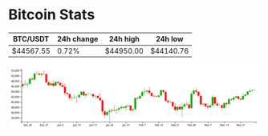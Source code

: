 # Bitcoin Stats

BTC/USDT|24h change|24h high|24h low|
|---|---|---|---|
|$44567.55|0.72%|$44950.00|$44140.76|

<img src="./chart.svg">
